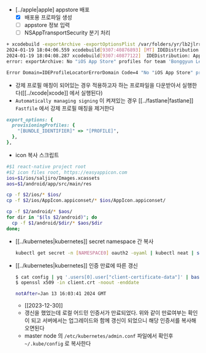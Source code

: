 - [../apple|apple] appstore 배포
  - [X] 배포용 프로파일 생성
  - [ ] appstore 정보 입력
  - [ ] NSAppTransportSecurity 분기 처리

```sh 
+ xcodebuild -exportArchive -exportOptionsPlist /var/folders/yr/lb2jlrrd1fs7h6hn30n_ksvr0000gn/T/gym_config20240119-99225-yn9qfc.plist -archivePath '/Users/deptno/Library/Developer/Xcode/Archives/2024-01-19/[PROJECT] 2024-01-19 18.01.54.xcarchive' -exportPath /var/folders/yr/lb2jlrrd1fs7h6hn30n_ksvr0000gn/T/gym_output20240119-99225-1iy3vhh -allowProvisioningUpdates
2024-01-19 18:04:06.559 xcodebuild[9307:40876893] [MT] IDEDistribution: -[IDEDistributionLogging _createLoggingBundleAtPath:]: Created bundle at path "/var/folders/yr/lb2jlrrd1fs7h6hn30n_ksvr0000gn/T/[PROJECT]_2024-01-19_18-04-06.558.xcdistributionlogs".
2024-01-19 18:04:08.287 xcodebuild[9307:40877122]  IDEDistribution: App Store Connect request for store configuration failed for account (null) (Account "(null)": Unable to authenticate with App Store Connect (Error Domain=ITunesConnectionOperationErrorDomain Code=1085 "No provider associated with App Store Connect user" UserInfo={NSLocalizedRecoverySuggestion=No provider associated with App Store Connect user, NSLocalizedFailureReason=App Store operation failed., NSLocalizedDescription=No provider associated with App Store Connect user}))
error: exportArchive: No "iOS App Store" profiles for team 'Bonggyun Lee' matching '[PROFILE]' are installed.

Error Domain=IDEProfileLocatorErrorDomain Code=4 "No "iOS App Store" profiles for team 'Bonggyun Lee' matching '[PROFILE]' are installed." UserInfo={IDEDistributionIssueSeverity=3, NSLocalizedDescription=No "iOS App Store" profiles for team 'Bonggyun Lee' matching '[PROFILE]' are installed., NSLocalizedRecoverySuggestion=Install a profile (by dragging and dropping it onto Xcode's dock item) or specify a different profile in your Export Options property list.}
```
  - 강제 프로필 매칭이 되어있는 경우 적용하고자 하는 프로파일을 다운받아서 실행한다([[../xcode|xcode]] 에서 실행된다)
  - `Automatically managing signing` 이 켜져있는 경우 [[../fastlane|fastlane]] `Fastfile` 에서 강제 프로필 매칭을 제거한다
  ```ruby 
  export_options: {
    provisioningProfiles: {
      "[BUNDLE_IDENTIFIER]" => "[PROFILE]",
    },
  },
  ```

- icon 복사 스크립트
```sh 
#$1 react-native project root
#$2 icon files root, https://easyappicon.com
ios=$1/ios/saljiro/Images.xcassets
aos=$1/android/app/src/main/res

cp -f $2/ios/* $ios/
cp -f $2/ios/AppIcon.appiconset/* $ios/AppIcon.appiconset/

cp -f $2/android/* $aos/
for dir in "$(ls $2/android)"; do 
  cp -f $1/android/$dir/* $aos/$dir
done;
```
- [[../kubernetes|kubernetes]] secret namespace 간 복사
  ```sh
  kubectl get secret -n [NAMESPACE0] oauth2 -oyaml | kubectl neat | sed "s/namespace: [NAMESPACE0]/namespace: [NAMESPACE1]/" | kaf -
  ```
- [[../kubernetes|kubernetes]] 인증 만료에 따른 갱신
  ```sh 
  $ cat config | yq '.users[0].user["client-certificate-data"]' | base64 -d  > client.crt
  $ openssl x509 -in client.crt -noout -enddate

  notAfter=Jan 13 16:03:41 2024 GMT
  ```
  + [[2023-12-30]]
  - 갱신을 했었는데 로컬 어드민 인증서가 만료되었다.  위와 같이 만료여부는 확인이 되고 서버에서는 업그레이드와 함께 갱신이 되었으니 해당 인증서를 복사해오면된다
  - master node 의 `/etc/kubernetes/admin.conf` 파일에서 확인후 `~/.kube/config` 로 복사한다

